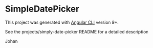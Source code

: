 # SimpleDatePicker

This project was generated with [Angular CLI](https://github.com/angular/angular-cli) version 9+.

See the projects/simply-date-picker README for a detailed description

Johan
